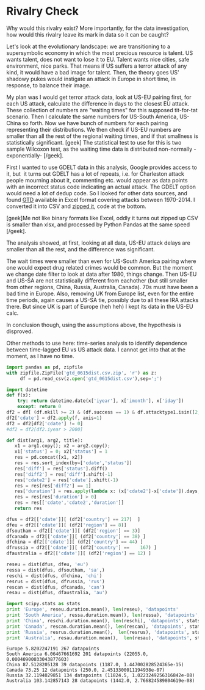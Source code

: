 # Rivalry Check

Why would this rivalry exist? More importantly, for the data
investigation, how would this rivalry leave its mark in data so it can
be caught?

Let's look at the evolutionary landscape: we are transitioning to a
supersymbolic economy in which the most precious resource is
talent. US wants talent, does not want to lose it to EU. Talent wants
nice cities, safe environment, nice parks. That means if US suffers a
terror attack of any kind, it would have a bad image for talent. Then,
the theory goes US' shadowy pukes would instigate an attack in Europe
in short time, in response, to balance their image.

My plan was I would get terror attack data, look at US-EU pairing
first, for each US attack, calculate the difference in days to the
closest EU attack. These collection of numbers are "waiting times" for
this supposed tit-for-tat scenario. Then I calculate the same numbers
for US-South America, US-China so forth. Now we have bunch of numbers
for each pairing representing their distributions. We then check if
US-EU numbers are smaller than all the rest of the regional waiting
times, and if that smallness is statistically significant. [geek] The
statistical test to use for this is two sample Wilcoxon test, as the
waiting time data is distributed non-normally -exponentially- [/geek].

First I wanted to use GDELT data in this analysis, Google provides
access to it, but  it turns out GDELT has a lot of repeats, i.e. for
Charleston attack people mourning about it, commenting etc. would
appear as data points with an incorrect status code indicating an
actual attack. The GDELT option would need a lot of dedup code. So I
looked for other data sources, and found [GTD](http://www.start.umd.edu/gtd/)
available in Excel format covering attacks between 1970-2014.
I converted it into CSV and [zipped it](https://drive.google.com/uc?export=view&id=1YnXq12oxw6ijwq3hcrfxcqND96Jyoe2d),
code at the bottom.

[geek]Me not like binary formats like Excel, oddly it turns out zipped
up CSV is smaller than xlsx, and processed by Python Pandas at the
same speed [/geek].

The analysis showed, at first, looking at all data, US-EU attack
delays are smaller than all the rest, and the difference was
significant.

The wait times were smaller than even for US-South America pairing
where one would expect drug related crimes would be common. But the
moment we change date filter to look at data after 1980, things
change. Then US-EU and US-SA are not statistically different from
eachother (but still smaller from other regions, China, Russia,
Australia, Canada). 70s must have been a bad time in Europe. Also,
removing UK from Europe list, even for the entire time periods, again
causes a US-SA tie, possibly due to all these IRA attacks there. But
since UK is part of Europe (heh heh) I kept its data in the US-EU
calc.

In conclusion though, using the assumptions above, the hypothesis is
disproved.

Other methods to use here: time-series analysis to identify dependence
between time-lagged EU vs US attack data. I cannot get into that at
the moment, as I have no time.


```python
import pandas as pd, zipfile
with zipfile.ZipFile('gtd_0615dist.csv.zip', 'r') as z:
     df = pd.read_csv(z.open('gtd_0615dist.csv'),sep=';')
```

```python
import datetime
def f(x):
    try: return datetime.date(x['iyear'], x['imonth'], x['iday'])
    except: return 0    
df2 = df[ (df.nkill >= 2) & (df.success == 1) & df.attacktype1.isin([2,3,7]) ]
df2['cdate'] = df2.apply(f, axis=1)
df2 = df2[df2['cdate'] != 0]
#df2 = df2[df2.iyear > 2000]
```

```python
def dist(arg1, arg2, title):
   x1 = arg1.copy(); x2 = arg2.copy();
   x1['status'] = 0; x2['status'] = 1
   res = pd.concat([x1, x2])
   res = res.sort_index(by=['cdate','status'])
   res['diff'] = res['status'].diff()
   res['diff2'] = res['diff'].shift(-1)
   res['cdate2'] = res['cdate'].shift(-1)
   res = res[res['diff2'] == 1]
   res['duration'] = res.apply(lambda x: (x['cdate2']-x['cdate']).days,axis=1)
   res = res[res['duration'] > 0]
   res = res[['cdate','cdate2','duration']]
   return res

dfus = df2[['cdate']][ (df2['country'] == 217)  ]
dfeu = df2[['cdate']][ (df2['region'] == 8)] 
dfsoutham = df2[['cdate']][ (df2['region'] == 3)]
dfcanada = df2[['cdate']][ (df2['country'] == 38) ] 
dfchina = df2[['cdate']][ (df2['country'] == 44) ] 
dfrussia = df2[['cdate']][ (df2['country'] == 	 167) ] 
dfaustralia = df2[['cdate']][ (df2['region'] == 12) ] 
```


```python
reseu = dist(dfus, dfeu, 'eu')
ressa = dist(dfus, dfsoutham, 'sa',)
reschi = dist(dfus, dfchina, 'chi')
resrus = dist(dfus, dfrussia, 'rus')
rescan = dist(dfus, dfcanada, 'can')
resau = dist(dfus, dfaustralia, 'au')

import scipy.stats as stats
print 'Europe', reseu.duration.mean(), len(reseu), 'datapoints'
print 'South America', ressa.duration.mean(), len(ressa), 'datapoints', stats.mannwhitneyu(reseu.duration, ressa.duration)
print 'China', reschi.duration.mean(), len(reschi), 'datapoints', stats.mannwhitneyu(reseu.duration, reschi.duration)
print 'Canada', rescan.duration.mean(), len(rescan), 'datapoints', stats.mannwhitneyu(reseu.duration, rescan.duration)
print 'Russia', resrus.duration.mean(),  len(resrus), 'datapoints', stats.mannwhitneyu(reseu.duration, resrus.duration)
print 'Australia', resau.duration.mean(),  len(resau), 'datapoints', stats.mannwhitneyu(reseu.duration, resau.duration)
```

```text
Europe 5.8202247191 267 datapoints
South America 6.06467661692 201 datapoints (22055.0, 0.00040900033043877603)
China 87.5128205128 39 datapoints (1187.0, 1.447002828524365e-15)
Canada 73.25 12 datapoints (250.0, 2.4513300011194938e-07)
Russia 32.1194029851 134 datapoints (11824.5, 1.0223249256316842e-08)
Australia 103.142857143 28 datapoints (1442.0, 2.766824589804619e-08)
```

